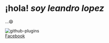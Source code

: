 ## <h1 aling="center">¡hola! *soy leandro lopez*</h1>...😄
![github-plugins](https://user-images.githubusercontent.com/102327675/173241864-c2b2bdc6-d3a6-4bd6-a17f-60c6a10b5889.jpg)
<br>
[Facebook](https://www.facebook.com/leandro.lopez.a)

<!--
**leandrolope/leandrolope** is a ✨ _special_ ✨ repository because its `README.md` (this file) appears on your GitHub profile.

Here are some ideas to get you started:

- 🔭 I’m currently working on ...
- 🌱 I’m currently learning ...
- 👯 I’m looking to collaborate on ...
- 🤔 I’m looking for help with ...
- 💬 Ask me about ...
- 📫 How to reach me: ...
- 😄 Pronouns: ...
- ⚡ Fun fact: ...
-->


